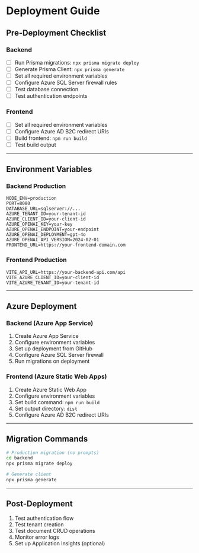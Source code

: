 # Deployment Guide

## Pre-Deployment Checklist

### Backend

- [ ] Run Prisma migrations: `npx prisma migrate deploy`
- [ ] Generate Prisma Client: `npx prisma generate`
- [ ] Set all required environment variables
- [ ] Configure Azure SQL Server firewall rules
- [ ] Test database connection
- [ ] Test authentication endpoints

### Frontend

- [ ] Set all required environment variables
- [ ] Configure Azure AD B2C redirect URIs
- [ ] Build frontend: `npm run build`
- [ ] Test build output

---

## Environment Variables

### Backend Production

```env
NODE_ENV=production
PORT=8080
DATABASE_URL=sqlserver://...
AZURE_TENANT_ID=your-tenant-id
AZURE_CLIENT_ID=your-client-id
AZURE_OPENAI_KEY=your-key
AZURE_OPENAI_ENDPOINT=your-endpoint
AZURE_OPENAI_DEPLOYMENT=gpt-4o
AZURE_OPENAI_API_VERSION=2024-02-01
FRONTEND_URL=https://your-frontend-domain.com
```

### Frontend Production

```env
VITE_API_URL=https://your-backend-api.com/api
VITE_AZURE_CLIENT_ID=your-client-id
VITE_AZURE_TENANT_ID=your-tenant-id
```

---

## Azure Deployment

### Backend (Azure App Service)

1. Create Azure App Service
2. Configure environment variables
3. Set up deployment from GitHub
4. Configure Azure SQL Server firewall
5. Run migrations on deployment

### Frontend (Azure Static Web Apps)

1. Create Azure Static Web App
2. Configure environment variables
3. Set build command: `npm run build`
4. Set output directory: `dist`
5. Configure Azure AD B2C redirect URIs

---

## Migration Commands

```bash
# Production migration (no prompts)
cd backend
npx prisma migrate deploy

# Generate client
npx prisma generate
```

---

## Post-Deployment

1. Test authentication flow
2. Test tenant creation
3. Test document CRUD operations
4. Monitor error logs
5. Set up Application Insights (optional)


